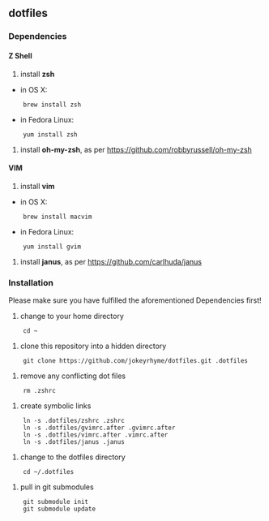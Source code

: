 ## dotfiles

### Dependencies

#### Z Shell

1. install **zsh**

  * in OS X:
```
    brew install zsh
```
  * in Fedora Linux:
```
    yum install zsh
```
1. install **oh-my-zsh**, as per https://github.com/robbyrussell/oh-my-zsh

#### VIM

1. install **vim**

  * in OS X:
```
    brew install macvim
```
  * in Fedora Linux:
```
    yum install gvim
```
1. install **janus**, as per https://github.com/carlhuda/janus

### Installation

Please make sure you have fulfilled the aforementioned Dependencies
first!

1. change to your home directory
```
    cd ~
```
1. clone this repository into a hidden directory
```
    git clone https://github.com/jokeyrhyme/dotfiles.git .dotfiles
```
1. remove any conflicting dot files
```
    rm .zshrc
```
1. create symbolic links
```
    ln -s .dotfiles/zshrc .zshrc
    ln -s .dotfiles/gvimrc.after .gvimrc.after
    ln -s .dotfiles/vimrc.after .vimrc.after
    ln -s .dotfiles/janus .janus
```
1. change to the dotfiles directory
```
    cd ~/.dotfiles
```
1. pull in git submodules
```
    git submodule init
    git submodule update
```
